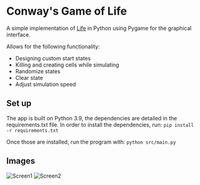 # Conway's Game of Life
A simple implementation of [Life](https://en.wikipedia.org/wiki/Conway%27s_Game_of_Life) in Python using Pygame for the graphical interface.

Allows for the following functionality:
- Designing custom start states
- Killing and creating cells while simulating
- Randomize states
- Clear state
- Adjust simulation speed

## Set up
The app is built on Python 3.9, the dependencies are detailed in the requirements.txt file.
In order to install the dependencies, run:
```pip install -r requirements.txt```

Once those are installed, run the program with:
```python src/main.py```

## Images

![Screen1](/resources/images/screen1.png)
![Screen2](/resources/images/screen2.png)
